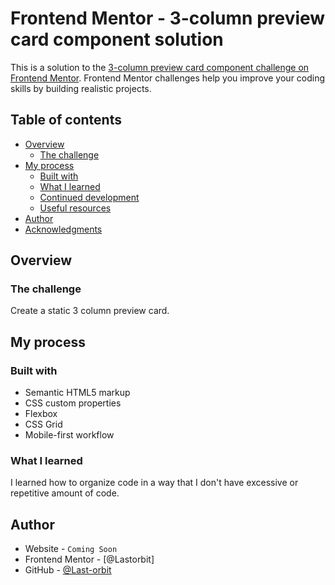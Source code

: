 # Frontend Mentor - 3-column preview card component solution

This is a solution to the [3-column preview card component challenge on Frontend Mentor](https://www.frontendmentor.io/challenges/3column-preview-card-component-pH92eAR2-). Frontend Mentor challenges help you improve your coding skills by building realistic projects. 

## Table of contents

- [Overview](#overview)
  - [The challenge](#the-challenge)
- [My process](#my-process)
  - [Built with](#built-with)
  - [What I learned](#what-i-learned)
  - [Continued development](#continued-development)
  - [Useful resources](#useful-resources)
- [Author](#author)
- [Acknowledgments](#acknowledgments)

## Overview

### The challenge

Create a static 3 column preview card. 

## My process

### Built with

- Semantic HTML5 markup
- CSS custom properties
- Flexbox
- CSS Grid
- Mobile-first workflow

### What I learned

I learned how to organize code in a way that I don't have excessive or repetitive amount of code.  

## Author

- Website - `Coming Soon`
- Frontend Mentor - [@Lastorbit]
- GitHub - [@Last-orbit](https://github.com/last-orbit)
